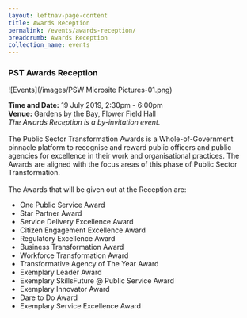 ```yaml
---
layout: leftnav-page-content
title: Awards Reception
permalink: /events/awards-reception/
breadcrumb: Awards Reception
collection_name: events
---
```


### PST Awards Reception

![Events](/images/PSW Microsite Pictures-01.png)

**Time and Date:** 19 July 2019, 2:30pm - 6:00pm
<br>
**Venue:** Gardens by the Bay, Flower Field Hall
<br>
*The Awards Reception is a by-invitation event.*
<br>
<br>
The Public Sector Transformation Awards is a Whole-of-Government pinnacle platform to recognise and reward public officers and public agencies for excellence in their work and organisational practices. The Awards are aligned with the focus areas of this phase of Public Sector Transformation. 
<br>
<br>
The Awards that will be given out at the Reception are:<br>
<ul>
  <li>One Public Service Award</li>

  <li>Star Partner Award</li>

  <li>Service Delivery Excellence Award</li>

  <li>Citizen Engagement Excellence Award</li>

  <li>Regulatory Excellence Award</li>

  <li>Business Transformation Award</li>

  <li>Workforce Transformation Award</li>

  <li>Transformative Agency of The Year Award</li>

  <li>Exemplary Leader Award</li>

  <li>Exemplary SkillsFuture @ Public Service Award</li>

  <li>Exemplary Innovator Award</li>

  <li>Dare to Do Award</li>

  <li>Exemplary Service Excellence Award</li>

</ul>
<!-- <a href="#"><img src="/images/sign-up-btn.png" style="width:280px" /> </a> -->
<!-- <a href="include link><img src="/include image" style="width:280px"/> </a> --> 
